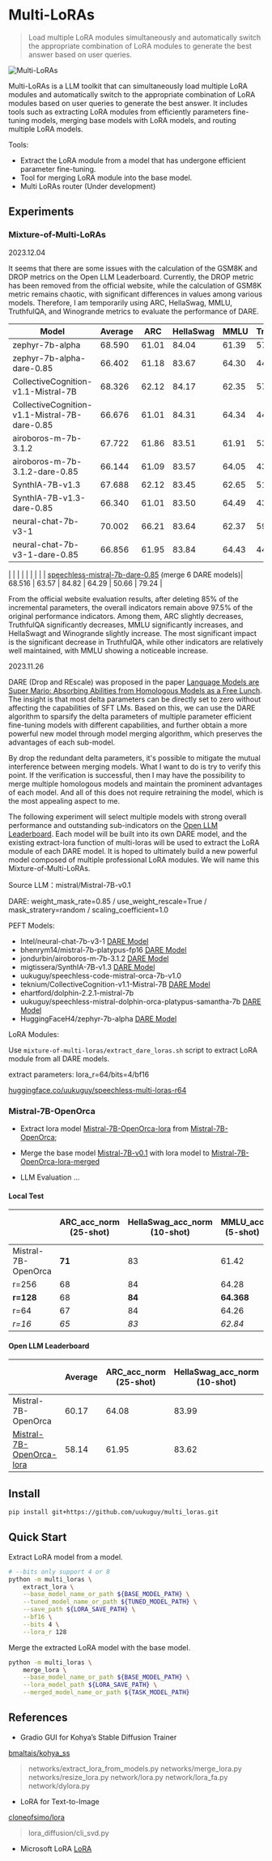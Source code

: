 # Multi-LoRAs

> Load multiple LoRA modules simultaneously and automatically switch the appropriate combination of LoRA modules to generate the best answer based on user queries.

![Multi-LoRAs](imgs/multi-loras.png)

Multi-LoRAs is a LLM toolkit that can simultaneously load multiple LoRA modules and automatically switch to the appropriate combination of LoRA modules based on user queries to generate the best answer. It includes tools such as extracting LoRA modules from efficiently parameters fine-tuning models, merging base models with LoRA models, and routing multiple LoRA models.

Tools:

- Extract the LoRA module from a model that has undergone efficient parameter fine-tuning.
- Tool for merging LoRA module into the base model.
- Multi LoRAs router (Under development)

## Experiments

### Mixture-of-Multi-LoRAs

2023.12.04

It seems that there are some issues with the calculation of the GSM8K and DROP metrics on the Open LLM Leaderboard. Currently, the DROP metric has been removed from the official website, while the calculation of GSM8K metric remains chaotic, with significant differences in values among various models. Therefore, I am temporarily using ARC, HellaSwag, MMLU, TruthfulQA, and Winogrande metrics to evaluate the performance of DARE.

| Model                                         | Average| ARC    | HellaSwag | MMLU| TruthfulQA | Winogrande |
| ------                                        | ------ | ------ | ------ | ------ | ------ | ------ |
| zephyr-7b-alpha                               | 68.590 | 61.01  | 84.04  | 61.39  | 57.90  | 78.61  |
| zephyr-7b-alpha-dare-0.85                     | 66.402 | 61.18  | 83.67  | 64.30  | 44.41  | 78.45  |
| CollectiveCognition-v1.1-Mistral-7B           | 68.326 | 62.12  | 84.17  | 62.35  | 57.62  | 75.37  |
| CollectiveCognition-v1.1-Mistral-7B-dare-0.85 | 66.676 | 61.01  | 84.31  | 64.34  | 44.87  | 78.85  |
| airoboros-m-7b-3.1.2                          | 67.722 | 61.86  | 83.51  | 61.91  | 53.75  | 77.58  |
| airoboros-m-7b-3.1.2-dare-0.85                | 66.144 | 61.09  | 83.57  | 64.05  | 43.64  | 78.37  |
| SynthIA-7B-v1.3                               | 67.688 | 62.12  | 83.45  | 62.65  | 51.37  | 78.85  |
| SynthIA-7B-v1.3-dare-0.85                     | 66.340 | 61.01  | 83.50  | 64.49  | 43.77  | 78.93  |
| neural-chat-7b-v3-1                           | 70.002 | 66.21  | 83.64  | 62.37  | 59.65  | 78.14  |
| neural-chat-7b-v3-1-dare-0.85                 | 66.856 | 61.95  | 83.84  | 64.43  | 44.90  | 79.16 |

|                                               |        |        |        |        |        |        |
| [speechless-mistral-7b-dare-0.85](https://huggingface.co/uukuguy/speechless-mistral-7b-dare-0.85) (merge 6 DARE models)| 68.516 | 63.57 | 84.82 | 64.29 | 50.66 | 79.24 |

From the official website evaluation results, after deleting 85% of the incremental parameters, the overall indicators remain above 97.5% of the original performance indicators. Among them, ARC slightly decreases, TruthfulQA significantly decreases, MMLU significantly increases, and HellaSwagt and Winogrande slightly increase. The most significant impact is the significant decrease in TruthfulQA, while other indicators are relatively well maintained, with MMLU showing a noticeable increase.


2023.11.26

DARE (Drop and REscale) was proposed in the paper [Language Models are Super Mario: Absorbing Abilities from Homologous Models as a Free Lunch](http://arxiv.org/abs/2311.03099). The insight is that most delta parameters can be directly set to zero without affecting the capabilities of SFT LMs. Based on this, we can use the DARE algorithm to sparsify the delta parameters of multiple parameter efficient fine-tuning models with different capabilities, and further obtain a more powerful new model through model merging algorithm, which preserves the advantages of each sub-model.

By drop the redundant delta parameters, it's possible to mitigate the mutual interference between merging models. What I want to do is try to verify this point. If the verification is successful, then I may have the possibility to merge multiple homologous models and maintain the prominent advantages of each model. And all of this does not require retraining the model, which is the most appealing aspect to me.

The following experiment will select multiple models with strong overall performance and outstanding sub-indicators on the [Open LLM Leaderboard](https://huggingface.co/spaces/HuggingFaceH4/open_llm_leaderboard). Each model will be built into its own DARE model, and the existing extract-lora function of multi-loras will be used to extract the LoRA module of each DARE model. It is hoped to ultimately build a new powerful model composed of multiple professional LoRA modules. We will name this Mixture-of-Multi-LoRAs.

Source LLM：mistral/Mistral-7B-v0.1

DARE: weight_mask_rate=0.85 / use_weight_rescale=True / mask_stratery=random / scaling_coefficient=1.0

PEFT Models:

- Intel/neural-chat-7b-v3-1 [DARE Model](https://huggingface.co/uukuguy/neural-chat-7b-v3-1-dare-0.85)
- bhenrym14/mistral-7b-platypus-fp16 [DARE Model](https://huggingface.co/uukuguy/mistral-7b-platypus-fp16-dare-0.9)
- jondurbin/airoboros-m-7b-3.1.2 [DARE Model](https://huggingface.co/uukuguy/airoboros-m-7b-3.1.2-dare-0.85)
- migtissera/SynthIA-7B-v1.3 [DARE Model](https://huggingface.co/uukuguy/SynthIA-7B-v1.3-dare-0.85)
- uukuguy/speechless-code-mistral-orca-7b-v1.0
- teknium/CollectiveCognition-v1.1-Mistral-7B [DARE Model](teknium/CollectiveCognition-v1.1-Mistral-7B)
- ehartford/dolphin-2.2.1-mistral-7b
- uukuguy/speechless-mistral-dolphin-orca-platypus-samantha-7b [DARE Model](https://huggingface.co/uukuguy/speechless-mistral-dolphin-orca-platypus-samantha-7b-dare-0.85)
- HuggingFaceH4/zephyr-7b-alpha [DARE Model](https://huggingface.co/uukuguy/zephyr-7b-alpha-dare-0.85)

LoRA Modules:

Use `mixture-of-multi-loras/extract_dare_loras.sh` script to extract LoRA module from all DARE models.

extract parameters: lora_r=64/bits=4/bf16

[huggingface.co/uukuguy/speechless-multi-loras-r64](https://huggingface.co/uukuguy/speechless-multi-loras-r64)

### Mistral-7B-OpenOrca

- Extract lora model [Mistral-7B-OpenOrca-lora](https://huggingface.co/uukuguy/Mistral-7B-OpenOrca-lora) from [Mistral-7B-OpenOrca](https://huggingface.co/Open-Orca/Mistral-7B-OpenOrca);

- Merge the base model [Mistral-7B-v0.1](https://huggingface.co/mistralai/Mistral-7B-v0.1) with lora model to [Mistral-7B-OpenOrca-lora-merged](https://huggingface.co/uukuguy/Mistral-7B-OpenOrca-lora-merged)

- LLM Evaluation ...

#### Local Test

| | ARC_acc_norm (25-shot) | HellaSwag_acc_norm (10-shot) | MMLU_acc (5-shot) | TruthfulQA_mc2 (0-shot) | GSM8K_acc (8-shot) | Open LLM Score |
| ------ | ------ | ------ | ------ | ------ | ------ | ------ |
| Mistral-7B-OpenOrca | **71** | 83 | 61.42 | 45 | 40 | 65.11 |
| r=256 | 68 | 84 | 64.28 | 46.953 | **41** |  65.81 |
| **r=128** | 68 | **84** | **64.368** | 47.239 | **41** |  **65.90** |
| r=64 | 67 | 84 | 64.26 | **47.32** | **41** | 65.65 |
| *r=16* | *65* | *83* | *62.84* | *46.95* | *38* | *64.45* |

#### Open LLM Leaderboard

| | Average | ARC_acc_norm (25-shot) | HellaSwag_acc_norm (10-shot) | MMLU_acc (5-shot) | TruthfulQA_mc2 (0-shot) | Winogrande (5-shot) | GSM8K (5-shot) |
| ------ | ------ | ------ | ------ | ------ | ------ | ------ | ------ | 
| Mistral-7B-OpenOrca | 60.17 | 64.08 | 83.99 | 62.24 | 53.05 |  77.74 | 19.94 |
| [Mistral-7B-OpenOrca-lora](https://huggingface.co/uukuguy/Mistral-7B-OpenOrca-lora) | 58.14 | 61.95 | 83.62 | 64.16 | 42.74 | 79.08 | 17.29 |

## Install

```bash
pip install git+https://github.com/uukuguy/multi_loras.git
```

## Quick Start

Extract LoRA model from a model.

```bash
# --bits only support 4 or 8
python -m multi_loras \
    extract_lora \
    --base_model_name_or_path ${BASE_MODEL_PATH} \
    --tuned_model_name_or_path ${TUNED_MODEL_PATH} \
    --save_path ${LORA_SAVE_PATH} \
    --bf16 \
    --bits 4 \
    --lora_r 128
```

Merge the extracted LoRA model with the base model.

```bash
python -m multi_loras \
    merge_lora \
    --base_model_name_or_path ${BASE_MODEL_PATH} \
    --lora_model_path ${LORA_SAVE_PATH} \
    --merged_model_name_or_path ${TASK_MODEL_PATH}
```

## References

- Gradio GUI for Kohya’s Stable Diffusion Trainer

[bmaltais/kohya_ss](https://github.com/bmaltais/kohya_ss)
> networks/extract_lora_from_models.py
> networks/merge_lora.py
> networks/resize_lora.py
> network/lora.py
> network/lora_fa.py
> network/dylora.py

- LoRA for Text-to-Image

[cloneofsimo/lora](https://github.com/cloneofsimo/lora)
> lora_diffusion/cli_svd.py

- Microsoft LoRA
[LoRA](https://github.com/microsoft/LoRA)
